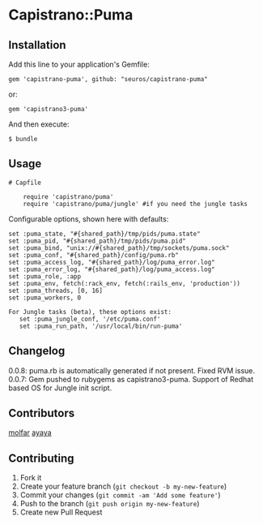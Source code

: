 # Capistrano::Puma

## Installation

Add this line to your application's Gemfile:

    gem 'capistrano-puma', github: "seuros/capistrano-puma"

or:

    gem 'capistrano3-puma'

And then execute:

    $ bundle

## Usage

    # Capfile

        require 'capistrano/puma'
        require 'capistrano/puma/jungle' #if you need the jungle tasks



Configurable options, shown here with defaults:

    set :puma_state, "#{shared_path}/tmp/pids/puma.state"
    set :puma_pid, "#{shared_path}/tmp/pids/puma.pid"
    set :puma_bind, "unix://#{shared_path}/tmp/sockets/puma.sock"
    set :puma_conf, "#{shared_path}/config/puma.rb"
    set :puma_access_log, "#{shared_path}/log/puma_error.log"
    set :puma_error_log, "#{shared_path}/log/puma_access.log"
    set :puma_role, :app
    set :puma_env, fetch(:rack_env, fetch(:rails_env, 'production'))
    set :puma_threads, [0, 16]
    set :puma_workers, 0

    For Jungle tasks (beta), these options exist:
       set :puma_jungle_conf, '/etc/puma.conf'
       set :puma_run_path, '/usr/local/bin/run-puma'

## Changelog

0.0.8: puma.rb is automatically generated if not present. Fixed RVM issue.
0.0.7: Gem pushed to rubygems as capistrano3-puma. Support of Redhat based OS for Jungle init script.

## Contributors

[molfar](https://github.com/molfar)
[ayaya](https://github.com/ayamomiji)

## Contributing

1. Fork it
2. Create your feature branch (`git checkout -b my-new-feature`)
3. Commit your changes (`git commit -am 'Add some feature'`)
4. Push to the branch (`git push origin my-new-feature`)
5. Create new Pull Request
